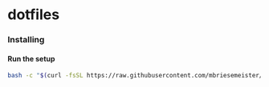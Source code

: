 # dotfiles
### Installing

#### Run the setup 
```bash
bash -c "$(curl -fsSL https://raw.githubusercontent.com/mbriesemeister/dotfiles/main/bin/setup)"
```




